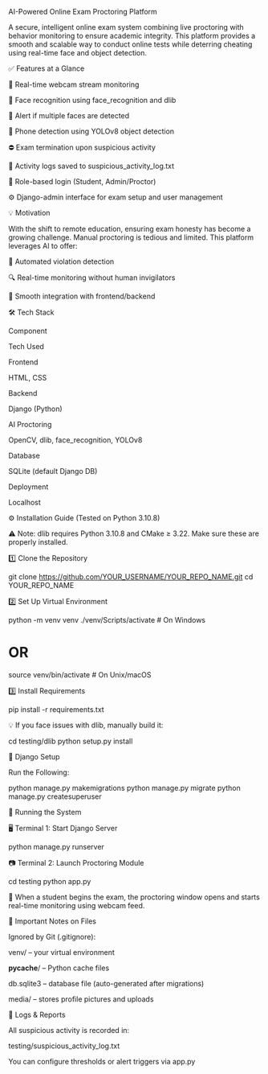 AI-Powered Online Exam Proctoring Platform

A secure, intelligent online exam system combining live proctoring with behavior monitoring to ensure academic integrity. This platform provides a smooth and scalable way to conduct online tests while deterring cheating using real-time face and object detection.

✅ Features at a Glance

🎥 Real-time webcam stream monitoring

🧠 Face recognition using face_recognition and dlib

👥 Alert if multiple faces are detected

📵 Phone detection using YOLOv8 object detection

⛔ Exam termination upon suspicious activity

📝 Activity logs saved to suspicious_activity_log.txt

🔐 Role-based login (Student, Admin/Proctor)

⚙️ Django-admin interface for exam setup and user management

💡 Motivation

With the shift to remote education, ensuring exam honesty has become a growing challenge. Manual proctoring is tedious and limited. This platform leverages AI to offer:

🚫 Automated violation detection

🔍 Real-time monitoring without human invigilators

🔄 Smooth integration with frontend/backend

🛠 Tech Stack

Component

Tech Used

Frontend

HTML, CSS

Backend

Django (Python)

AI Proctoring

OpenCV, dlib, face_recognition, YOLOv8

Database

SQLite (default Django DB)

Deployment

Localhost

⚙️ Installation Guide (Tested on Python 3.10.8)

⚠️ Note: dlib requires Python 3.10.8 and CMake ≥ 3.22. Make sure these are properly installed.

1️⃣ Clone the Repository

git clone https://github.com/YOUR_USERNAME/YOUR_REPO_NAME.git
cd YOUR_REPO_NAME

2️⃣ Set Up Virtual Environment

python -m venv venv
./venv/Scripts/activate    # On Windows
# OR
source venv/bin/activate  # On Unix/macOS

3️⃣ Install Requirements

pip install -r requirements.txt

💡 If you face issues with dlib, manually build it:

cd testing/dlib
python setup.py install

🧪 Django Setup

Run the Following:

python manage.py makemigrations
python manage.py migrate
python manage.py createsuperuser

🚀 Running the System

🖥 Terminal 1: Start Django Server

python manage.py runserver

📷 Terminal 2: Launch Proctoring Module

cd testing
python app.py

🎯 When a student begins the exam, the proctoring window opens and starts real-time monitoring using webcam feed.

📂 Important Notes on Files

Ignored by Git (.gitignore):

venv/ – your virtual environment

__pycache__/ – Python cache files

db.sqlite3 – database file (auto-generated after migrations)

media/ – stores profile pictures and uploads


📝 Logs & Reports

All suspicious activity is recorded in:

testing/suspicious_activity_log.txt

You can configure thresholds or alert triggers via app.py

